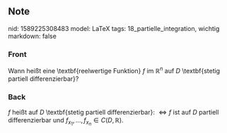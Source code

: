 ## Note
nid: 1589225308483
model: LaTeX
tags: 18_partielle_integration, wichtig
markdown: false

### Front
Wann heißt eine \textbf{reelwertige Funktion} $f$ im $\mathbb{R}^n$  auf $D$ \textbf{stetig partiell differenzierbar}?

### Back
$f$ heißt auf $D$ \textbf{stetig partiell differenzierbar}: $\Longleftrightarrow f$ ist auf $D$ partiell differenzierbar und $f_{x_{1}}, \ldots, f_{x_{n}} \in C(D, \mathbb{R})$.
